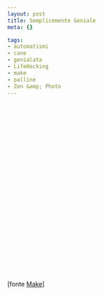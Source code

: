 ```yaml
--- 
layout: post
title: Semplicemente Geniale
meta: {}

tags: 
- automatismi
- cane
- genialata
- LifeHacking
- make
- palline
- Zen &amp; Photo
---
```

<object width="535" height="400"><param name="movie" value="http://www.youtube.com/v/4PcL6-mjRNk&rel=1"></param><param name="wmode" value="transparent"></param><embed src="http://www.youtube.com/v/4PcL6-mjRNk&rel=1" type="application/x-shockwave-flash" wmode="transparent" width="535" height="400"></embed></object>  
[fonte [Make](http://blog.makezine.com/archive/2008/03/dog_feeds_ball_throwing_m.html?CMP=OTC-0D6B48984890)]  
  
 
